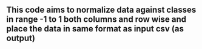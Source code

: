 ## This code aims to normalize data against classes in range -1 to 1 both columns and row wise and place the data in same format as input csv (as output)
